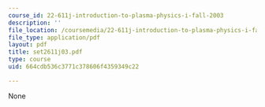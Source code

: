```yaml
---
course_id: 22-611j-introduction-to-plasma-physics-i-fall-2003
description: ''
file_location: /coursemedia/22-611j-introduction-to-plasma-physics-i-fall-2003/664cdb536c3771c378606f4359349c22_set2611j03.pdf
file_type: application/pdf
layout: pdf
title: set2611j03.pdf
type: course
uid: 664cdb536c3771c378606f4359349c22

---
```

None